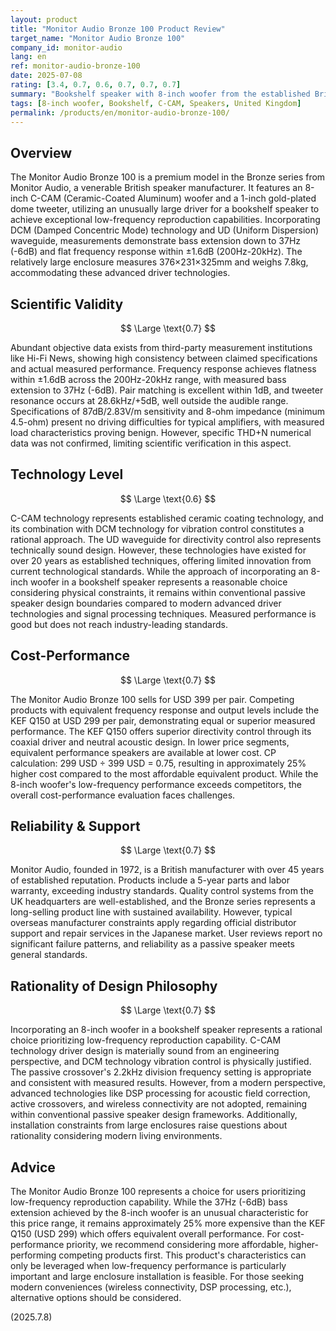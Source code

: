 ```yaml
---
layout: product
title: "Monitor Audio Bronze 100 Product Review"
target_name: "Monitor Audio Bronze 100"
company_id: monitor-audio
lang: en
ref: monitor-audio-bronze-100
date: 2025-07-08
rating: [3.4, 0.7, 0.6, 0.7, 0.7, 0.7]
summary: "Bookshelf speaker with 8-inch woofer from the established British speaker manufacturer. Features unusually large driver for its price range, delivering deep bass extension down to 37Hz (-6dB). While the C-CAM technology drivers show excellent measured characteristics, the USD 399 price point faces tough competition from rivals like KEF Q150 at USD 299."
tags: [8-inch woofer, Bookshelf, C-CAM, Speakers, United Kingdom]
permalink: /products/en/monitor-audio-bronze-100/
---
```

## Overview

The Monitor Audio Bronze 100 is a premium model in the Bronze series from Monitor Audio, a venerable British speaker manufacturer. It features an 8-inch C-CAM (Ceramic-Coated Aluminum) woofer and a 1-inch gold-plated dome tweeter, utilizing an unusually large driver for a bookshelf speaker to achieve exceptional low-frequency reproduction capabilities. Incorporating DCM (Damped Concentric Mode) technology and UD (Uniform Dispersion) waveguide, measurements demonstrate bass extension down to 37Hz (-6dB) and flat frequency response within ±1.6dB (200Hz-20kHz). The relatively large enclosure measures 376×231×325mm and weighs 7.8kg, accommodating these advanced driver technologies.

## Scientific Validity

$$ \Large \text{0.7} $$

Abundant objective data exists from third-party measurement institutions like Hi-Fi News, showing high consistency between claimed specifications and actual measured performance. Frequency response achieves flatness within ±1.6dB across the 200Hz-20kHz range, with measured bass extension to 37Hz (-6dB). Pair matching is excellent within 1dB, and tweeter resonance occurs at 28.6kHz/+5dB, well outside the audible range. Specifications of 87dB/2.83V/m sensitivity and 8-ohm impedance (minimum 4.5-ohm) present no driving difficulties for typical amplifiers, with measured load characteristics proving benign. However, specific THD+N numerical data was not confirmed, limiting scientific verification in this aspect.

## Technology Level

$$ \Large \text{0.6} $$

C-CAM technology represents established ceramic coating technology, and its combination with DCM technology for vibration control constitutes a rational approach. The UD waveguide for directivity control also represents technically sound design. However, these technologies have existed for over 20 years as established techniques, offering limited innovation from current technological standards. While the approach of incorporating an 8-inch woofer in a bookshelf speaker represents a reasonable choice considering physical constraints, it remains within conventional passive speaker design boundaries compared to modern advanced driver technologies and signal processing techniques. Measured performance is good but does not reach industry-leading standards.

## Cost-Performance

$$ \Large \text{0.7} $$

The Monitor Audio Bronze 100 sells for USD 399 per pair. Competing products with equivalent frequency response and output levels include the KEF Q150 at USD 299 per pair, demonstrating equal or superior measured performance. The KEF Q150 offers superior directivity control through its coaxial driver and neutral acoustic design. In lower price segments, equivalent performance speakers are available at lower cost. CP calculation: 299 USD ÷ 399 USD = 0.75, resulting in approximately 25% higher cost compared to the most affordable equivalent product. While the 8-inch woofer's low-frequency performance exceeds competitors, the overall cost-performance evaluation faces challenges.

## Reliability & Support

$$ \Large \text{0.7} $$

Monitor Audio, founded in 1972, is a British manufacturer with over 45 years of established reputation. Products include a 5-year parts and labor warranty, exceeding industry standards. Quality control systems from the UK headquarters are well-established, and the Bronze series represents a long-selling product line with sustained availability. However, typical overseas manufacturer constraints apply regarding official distributor support and repair services in the Japanese market. User reviews report no significant failure patterns, and reliability as a passive speaker meets general standards.

## Rationality of Design Philosophy

$$ \Large \text{0.7} $$

Incorporating an 8-inch woofer in a bookshelf speaker represents a rational choice prioritizing low-frequency reproduction capability. C-CAM technology driver design is materially sound from an engineering perspective, and DCM technology vibration control is physically justified. The passive crossover's 2.2kHz division frequency setting is appropriate and consistent with measured results. However, from a modern perspective, advanced technologies like DSP processing for acoustic field correction, active crossovers, and wireless connectivity are not adopted, remaining within conventional passive speaker design frameworks. Additionally, installation constraints from large enclosures raise questions about rationality considering modern living environments.

## Advice

The Monitor Audio Bronze 100 represents a choice for users prioritizing low-frequency reproduction capability. While the 37Hz (-6dB) bass extension achieved by the 8-inch woofer is an unusual characteristic for this price range, it remains approximately 25% more expensive than the KEF Q150 (USD 299) which offers equivalent overall performance. For cost-performance priority, we recommend considering more affordable, higher-performing competing products first. This product's characteristics can only be leveraged when low-frequency performance is particularly important and large enclosure installation is feasible. For those seeking modern conveniences (wireless connectivity, DSP processing, etc.), alternative options should be considered.

(2025.7.8)